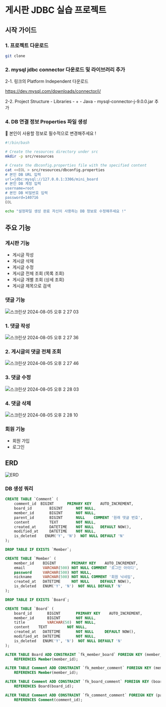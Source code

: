 # 게시판 JDBC 실습 프로젝트
## 시작 가이드
### 1. 프로젝트 다운로드
```bash
git clone
```
### 2. mysql jdbc connector 다운로드 및 라이브러리 추가
2-1. 링크의 Platform Independent 다운로드

https://dev.mysql.com/downloads/connector/j/


2-2. Project Structure - Libraries - + - Java - mysql-connector-j-9.0.0.jar 추가

### 4. DB 연결 정보 Properties 파일 생성
🚨 본인이 사용할 정보로 필수적으로 변경해주세요 !
```bash
#!/bin/bash

# Create the resources directory under src
mkdir -p src/resources

# Create the dbconfig.properties file with the specified content
cat <<EOL > src/resources/dbconfig.properties
# 본인 DB URL 입력
url=jdbc:mysql://127.0.0.1:3306/mini_board
# 본인 DB 계정 입력
username=root
# 본인 DB 비밀번호 입력
password=140716
EOL

echo "설정파일 생성 완료 자신이 사용하는 DB 정보로 수정해주세요 !"
```


## 주요 기능
### 게시판 기능
- 게시글 작성
- 게시글 삭제
- 게시글 수정
- 게시글 전체 조회 (목록 조회)
- 게시글 개별 조회 (상세 조회)
- 게시글 제목으로 검색

### 댓글 기능

![스크린샷 2024-08-05 오후 2 27 03](https://github.com/user-attachments/assets/fea4412c-6c00-4871-a572-e742fbd6ff8b)

### 1. 댓글 작성
![스크린샷 2024-08-05 오후 2 27 36](https://github.com/user-attachments/assets/8f797c7c-edb5-4737-8d45-eced39d0c84d)

### 2. 게시글의 댓글 전체 조회
![스크린샷 2024-08-05 오후 2 27 46](https://github.com/user-attachments/assets/a10183ea-1e66-48eb-a034-45900f26f07b)


### 3. 댓글 수정
![스크린샷 2024-08-05 오후 2 28 03](https://github.com/user-attachments/assets/951d7914-c624-4fd0-b01b-c2da5114f4ef)

### 4. 댓글 삭제
![스크린샷 2024-08-05 오후 2 28 10](https://github.com/user-attachments/assets/1f370006-2656-46f2-9559-cc3da354a48e)


### 회원 기능
- 회원 가입
- 로그인

##  ERD
![ERD](https://github.com/user-attachments/assets/35c11868-5e3a-43b2-8798-6d43fb2f480e)


###  DB 생성 쿼리
```sql
CREATE TABLE `Comment` (
	comment_id	BIGINT	    PRIMARY KEY    AUTO_INCREMENT,
	board_id	    BIGINT	    NOT NULL,
	member_id	    BIGINT	    NOT NULL,
	parent_id	    BIGINT	    NULL	COMMENT '원래 댓글 번호',
	content	    	TEXT	    NOT NULL,
	created_at		DATETIME	NOT NULL   DEFAULT NOW(),
	modified_at		DATETIME	NOT NULL,
	is_deleted    ENUM('Y', 'N')  NOT NULL DEFAULT 'N'
);

DROP TABLE IF EXISTS `Member`;

CREATE TABLE `Member` (
	member_id    BIGINT       PRIMARY KEY    AUTO_INCREMENT,
	email        VARCHAR(500) NOT NULL COMMENT '로그인 아이디',
	password     VARCHAR(500) NOT NULL,
	nickname     VARCHAR(500) NOT NULL COMMENT '회원 닉네임',
	created_at   DATETIME     NOT NULL     DEFAULT NOW(),
	is_deleted   ENUM('Y', 'N')  NOT NULL DEFAULT 'N'
);

DROP TABLE IF EXISTS `Board`;

CREATE TABLE `Board` (
	board_id	   BIGINT	    PRIMARY KEY    AUTO_INCREMENT,
	member_id	   BIGINT	    NOT NULL,
	title	       VARCHAR(50)	NOT NULL,
	content	   TEXT	        NOT NULL,
	created_at   DATETIME	    NOT NULL     DEFAULT NOW(),
	modified_at  DATETIME	    NOT NULL,
	is_deleted   ENUM('Y', 'N')  NOT NULL DEFAULT 'N'
);

ALTER TABLE Board ADD CONSTRAINT `fk_member_board` FOREIGN KEY (member_id)
	REFERENCES Member(member_id);

ALTER TABLE Comment ADD CONSTRAINT `fk_member_comment` FOREIGN KEY (member_id)
	REFERENCES Member(member_id);

ALTER TABLE Comment ADD CONSTRAINT `fk_board_comment` FOREIGN KEY (board_id)
	REFERENCES Board(board_id);

ALTER TABLE Comment ADD CONSTRAINT `fk_comment_comment` FOREIGN KEY (parent_id)
	REFERENCES Comment(comment_id);
```
